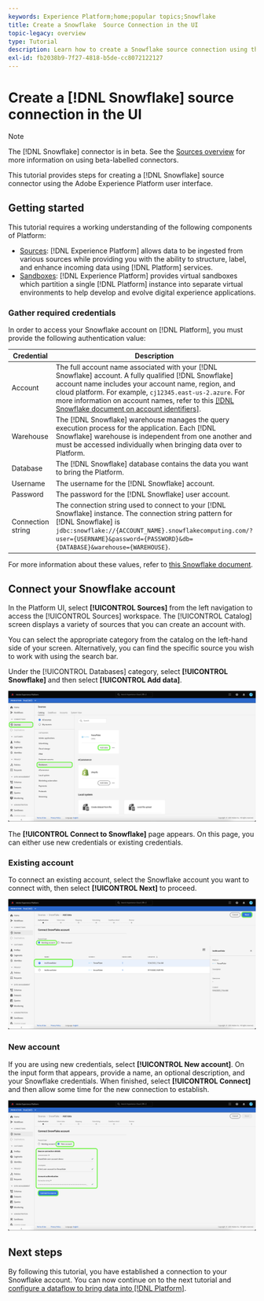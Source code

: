 ```yaml
---
keywords: Experience Platform;home;popular topics;Snowflake
title: Create a Snowflake  Source Connection in the UI
topic-legacy: overview
type: Tutorial
description: Learn how to create a Snowflake source connection using the Adobe Experience Platform UI.
exl-id: fb2038b9-7f27-4818-b5de-cc8072122127
---
```

# Create a [!DNL Snowflake] source connection in the UI

>[!NOTE]
>
> The [!DNL Snowflake] connector is in beta. See the [Sources overview](../../../../home.md#terms-and-conditions) for more information on using beta-labelled connectors.

This tutorial provides steps for creating a [!DNL Snowflake] source connector using the Adobe Experience Platform user interface.

## Getting started

This tutorial requires a working understanding of the following components of Platform:

* [Sources](../../../../home.md): [!DNL Experience Platform] allows data to be ingested from various sources while providing you with the ability to structure, label, and enhance incoming data using [!DNL Platform] services.
* [Sandboxes](../../../../../sandboxes/home.md): [!DNL Experience Platform] provides virtual sandboxes which partition a single [!DNL Platform] instance into separate virtual environments to help develop and evolve digital experience applications.

### Gather required credentials

In order to access your Snowflake account on [!DNL Platform], you must provide the following authentication value:

| Credential | Description |
| ---------- | ----------- |
| Account | The full account name associated with your [!DNL Snowflake] account. A fully qualified [!DNL Snowflake] account name includes your account name, region, and cloud platform. For example, `cj12345.east-us-2.azure`. For more information on account names, refer to this [[!DNL Snowflake document on account identifiers]](https://docs.snowflake.com/en/user-guide/admin-account-identifier.html). |
| Warehouse | The [!DNL Snowflake] warehouse manages the query execution process for the application. Each [!DNL Snowflake] warehouse is independent from one another and must be accessed individually when bringing data over to Platform. |
| Database | The [!DNL Snowflake] database contains the data you want to bring the Platform. |
| Username | The username for the [!DNL Snowflake] account. |
| Password | The password for the [!DNL Snowflake] user account. |
| Connection string | The connection string used to connect to your [!DNL Snowflake] instance. The connection string pattern for [!DNL Snowflake] is `jdbc:snowflake://{ACCOUNT_NAME}.snowflakecomputing.com/?user={USERNAME}&password={PASSWORD}&db={DATABASE}&warehouse={WAREHOUSE}`. |

For more information about these values, refer to [this Snowflake document](https://docs.snowflake.com/en/user-guide/oauth-custom.html).

## Connect your  Snowflake account

In the Platform UI, select **[!UICONTROL Sources]** from the left navigation to access the [!UICONTROL Sources] workspace. The [!UICONTROL Catalog] screen displays a variety of sources that you can create an account with.

You can select the appropriate category from the catalog on the left-hand side of your screen. Alternatively, you can find the specific source you wish to work with using the search bar.

Under the [!UICONTROL Databases] category, select **[!UICONTROL Snowflake]** and then select **[!UICONTROL Add data]**.

![](../../../../images/tutorials/create/snowflake/catalog.png)

The **[!UICONTROL Connect to Snowflake]** page appears. On this page, you can either use new credentials or existing credentials.

### Existing account

To connect an existing account, select the Snowflake account you want to connect with, then select **[!UICONTROL Next]** to proceed.

![](../../../../images/tutorials/create/snowflake/existing.png)

### New account

If you are using new credentials, select **[!UICONTROL New account]**. On the input form that appears, provide a name, an optional description, and your Snowflake credentials. When finished, select **[!UICONTROL Connect]** and then allow some time for the new connection to establish.

![](../../../../images/tutorials/create/snowflake/new.png)

## Next steps

By following this tutorial, you have established a connection to your Snowflake account. You can now continue on to the next tutorial and [configure a dataflow to bring data into [!DNL Platform]](../../dataflow/databases.md).
